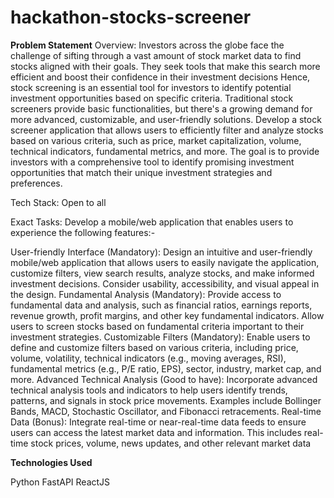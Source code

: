 # hackathon-stocks-screener

**Problem Statement**
Overview: Investors across the globe face the challenge of sifting through a vast amount of stock market data to find stocks aligned with their goals. They seek tools that make this search more efficient and boost their confidence in their investment decisions Hence, stock screening is an essential tool for investors to identify potential investment opportunities based on specific criteria. Traditional stock screeners provide basic functionalities, but there's a growing demand for more advanced, customizable, and user-friendly solutions. Develop a stock screener application that allows users to efficiently filter and analyze stocks based on various criteria, such as price, market capitalization, volume, technical indicators, fundamental metrics, and more. The goal is to provide investors with a comprehensive tool to identify promising investment opportunities that match their unique investment strategies and preferences.

Tech Stack: Open to all

Exact Tasks: Develop a mobile/web application that enables users to experience the following features:-

User-friendly Interface (Mandatory): Design an intuitive and user-friendly mobile/web application that allows users to easily navigate the application, customize filters, view search results, analyze stocks, and make informed investment decisions. Consider usability, accessibility, and visual appeal in the design.
Fundamental Analysis (Mandatory): Provide access to fundamental data and analysis, such as financial ratios, earnings reports, revenue growth, profit margins, and other key fundamental indicators. Allow users to screen stocks based on fundamental criteria important to their investment strategies.
Customizable Filters (Mandatory): Enable users to define and customize filters based on various criteria, including price, volume, volatility, technical indicators (e.g., moving averages, RSI), fundamental metrics (e.g., P/E ratio, EPS), sector, industry, market cap, and more.
Advanced Technical Analysis (Good to have): Incorporate advanced technical analysis tools and indicators to help users identify trends, patterns, and signals in stock price movements. Examples include Bollinger Bands, MACD, Stochastic Oscillator, and Fibonacci retracements.
Real-time Data (Bonus): Integrate real-time or near-real-time data feeds to ensure users can access the latest market data and information. This includes real-time stock prices, volume, news updates, and other relevant market data


**Technologies Used**

Python
FastAPI
ReactJS
